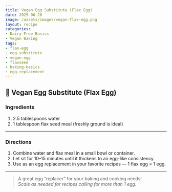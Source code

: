 ```yaml
---
title: Vegan Egg Substitute (Flax Egg)
date: 2025-06-26
image: /assets/images/vegan-flax-egg.png
layout: recipe
categories:
- Dairy-Free Basics
- Vegan Baking
tags:
- flax-egg
- egg-substitute
- vegan-egg
- flaxseed
- baking-basics
- egg-replacement
---
```


## 🥄 Vegan Egg Substitute (Flax Egg)


### Ingredients

1. 2.5 tablespoons water  
2. 1 tablespoon flax seed meal (freshly ground is ideal)  

---

### Directions

1. Combine water and flax meal in a small bowl or container.  
2. Let sit for 10–15 minutes until it thickens to an egg-like consistency.  
3. Use as an egg replacement in your favorite recipes — 1 flax egg = 1 egg.

---

> A great egg “replacer” for your baking and cooking needs!  
> *Scale as needed for recipes calling for more than 1 egg.*


